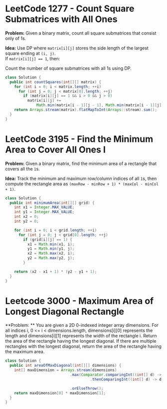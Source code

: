  
# LeetCode 1277 - Count Square Submatrices with All Ones    
 
**Problem:** Given a binary matrix, count all square submatrices that consist only of 1s.   

**Idea:** Use DP where `matrix[i][j]` stores the side length of the largest square ending at `(i, j)`.  
If `matrix[i][j] == 1`, then:  

 
Count the number of square submatrices with all 1s using DP.

```java
class Solution { 
  public int countSquares(int[][] matrix) {
    for (int i = 0; i < matrix.length; ++i)
      for (int j = 0; j < matrix[0].length; ++j)
        if (matrix[i][j] == 1 && i > 0 && j > 0)
          matrix[i][j] +=
              Math.min(matrix[i - 1][j - 1], Math.min(matrix[i - 1][j], matrix[i][j - 1]));
    return Arrays.stream(matrix).flatMapToInt(Arrays::stream).sum();
  }
}
``` 

# LeetCode 3195 - Find the Minimum Area to Cover All Ones I  

**Problem:** Given a binary matrix, find the minimum area of a rectangle that covers all the `1`s.  

**Idea:** Track the minimum and maximum row/column indices of all `1`s, then compute the rectangle area as `(maxRow - minRow + 1) * (maxCol - minCol + 1)`.  

```java
class Solution {
  public int minimumArea(int[][] grid) {
    int x1 = Integer.MAX_VALUE;
    int y1 = Integer.MAX_VALUE;
    int x2 = 0;
    int y2 = 0;

    for (int i = 0; i < grid.length; ++i)
      for (int j = 0; j < grid[0].length; ++j)
        if (grid[i][j] == 1) {
          x1 = Math.min(x1, i);
          y1 = Math.min(y1, j);
          x2 = Math.max(x2, i);
          y2 = Math.max(y2, j);
        }

    return (x2 - x1 + 1) * (y2 - y1 + 1);
  }
}
```
# Leetcode 3000 - Maximum Area of Longest Diagonal Rectangle 

**Problem: ** You are given a 2D 0-indexed integer array dimensions.
For all indices i, 0 <= i < dimensions.length, dimensions[i][0] represents the length and dimensions[i][1] represents the width of the rectangle i.
Return the area of the rectangle having the longest diagonal. If there are multiple rectangles with the longest diagonal, return the area of the rectangle having the maximum area.

```java
class Solution {
  public int areaOfMaxDiagonal(int[][] dimensions) {
    int[] maxDimension = Arrays.stream(dimensions)
                             .max(Comparator.comparingInt((int[] d) -> d[0] * d[0] + d[1] * d[1])
                                      .thenComparingInt((int[] d) -> d[0] * d[1]))

                             .orElseThrow();
    return maxDimension[0] * maxDimension[1];
  }
}
```
